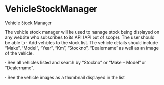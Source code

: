 # VehicleStockManager
Vehicle Stock Manager

The vehicle stock manager will be used to manage stock being displayed on any website who subscribes to its API (API out of scope).  The user should be able to
·         Add vehicles to the stock list.  The vehicle details should include “Make”, “Model”, “Year”, “Km”, “Stockno”, “Dealername” as well as an image of the vehicle.

·         See all vehicles listed and search by “Stockno” or “Make – Model” or “Dealername”.

·         See the vehicle images as a thumbnail displayed in the list
